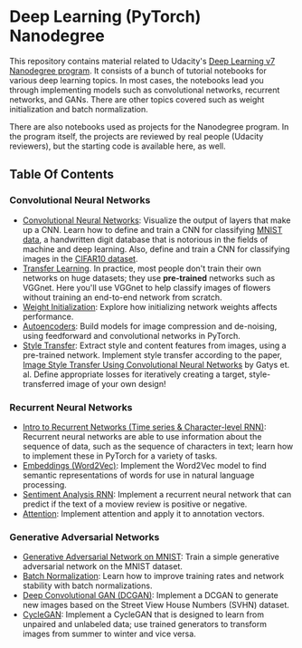 # Deep Learning (PyTorch) Nanodegree

This repository contains material related to Udacity's [Deep Learning v7 Nanodegree program](https://www.udacity.com/course/deep-learning-nanodegree--nd101). It consists of a bunch of tutorial notebooks for various deep learning topics. In most cases, the notebooks lead you through implementing models such as convolutional networks, recurrent networks, and GANs. There are other topics covered such as weight initialization and batch normalization.

There are also notebooks used as projects for the Nanodegree program. In the program itself, the projects are reviewed by real people (Udacity reviewers), but the starting code is available here, as well.

## Table Of Contents

### Convolutional Neural Networks

* [Convolutional Neural Networks](https://github.com/jrreda/Udacity/tree/master/DLND/Convolutional%20Neural%20Networks%20PyTorch/convolutional-neural-networks): Visualize the output of layers that make up a CNN. Learn how to define and train a CNN for classifying [MNIST data](https://en.wikipedia.org/wiki/MNIST_database), a handwritten digit database that is notorious in the fields of machine and deep learning. Also, define and train a CNN for classifying images in the [CIFAR10 dataset](https://www.cs.toronto.edu/~kriz/cifar.html).
* [Transfer Learning](https://github.com/jrreda/Udacity/tree/master/DLND/Convolutional%20Neural%20Networks%20PyTorch/style-transfer). In practice, most people don't train their own networks on huge datasets; they use **pre-trained** networks such as VGGnet. Here you'll use VGGnet to help classify images of flowers without training an end-to-end network from scratch.
* [Weight Initialization](https://github.com/jrreda/Udacity/tree/master/DLND/Convolutional%20Neural%20Networks%20PyTorch/weight-initialization): Explore how initializing network weights affects performance.
* [Autoencoders](https://github.com/jrreda/Udacity/tree/master/DLND/Convolutional%20Neural%20Networks%20PyTorch/autoencoder): Build models for image compression and de-noising, using feedforward and convolutional networks in PyTorch.
* [Style Transfer](https://github.com/jrreda/Udacity/tree/master/DLND/Convolutional%20Neural%20Networks%20PyTorch/style-transfer): Extract style and content features from images, using a pre-trained network. Implement style transfer according to the paper, [Image Style Transfer Using Convolutional Neural Networks](https://www.cv-foundation.org/openaccess/content_cvpr_2016/papers/Gatys_Image_Style_Transfer_CVPR_2016_paper.pdf) by Gatys et. al. Define appropriate losses for iteratively creating a target, style-transferred image of your own design!

### Recurrent Neural Networks

* [Intro to Recurrent Networks (Time series & Character-level RNN)](https://github.com/jrreda/Udacity/tree/master/DLND/Recurrent%20Neural%20Networks%20PyTorch/recurrent-neural-networks): Recurrent neural networks are able to use information about the sequence of data, such as the sequence of characters in text; learn how to implement these in PyTorch for a variety of tasks.
* [Embeddings (Word2Vec)](https://github.com/jrreda/Udacity/tree/master/DLND/Recurrent%20Neural%20Networks%20PyTorch/word2vec-embeddings): Implement the Word2Vec model to find semantic representations of words for use in natural language processing.
* [Sentiment Analysis RNN](https://github.com/jrreda/Udacity/tree/master/DLND/Recurrent%20Neural%20Networks%20PyTorch/sentiment-rnn): Implement a recurrent neural network that can predict if the text of a moview review is positive or negative.
* [Attention](https://github.com/jrreda/Udacity/tree/master/DLND/Recurrent%20Neural%20Networks%20PyTorch/Attention): Implement attention and apply it to annotation vectors.

### Generative Adversarial Networks

* [Generative Adversarial Network on MNIST](https://github.com/jrreda/Udacity/tree/master/DLND/Generative%20Adversarial%20Networks%20PyTorch/gan-mnist): Train a simple generative adversarial network on the MNIST dataset.
* [Batch Normalization](https://github.com/jrreda/Udacity/tree/master/DLND/Generative%20Adversarial%20Networks%20PyTorch/batch-norm): Learn how to improve training rates and network stability with batch normalizations.
* [Deep Convolutional GAN (DCGAN)](https://github.com/jrreda/Udacity/tree/master/DLND/Generative%20Adversarial%20Networks%20PyTorch/dcgan-svhn): Implement a DCGAN to generate new images based on the Street View House Numbers (SVHN) dataset.
* [CycleGAN](https://github.com/jrreda/Udacity/tree/master/DLND/Generative%20Adversarial%20Networks%20PyTorch/cycle-gan): Implement a CycleGAN that is designed to learn from unpaired and unlabeled data; use trained generators to transform images from summer to winter and vice versa.

